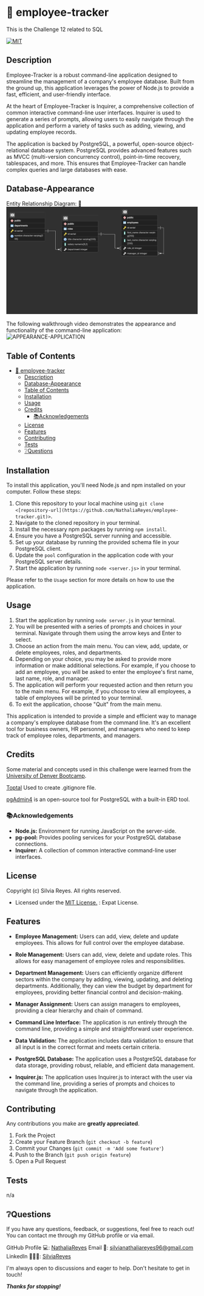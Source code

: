 # 💼 employee-tracker
This is the Challenge 12 related to SQL

[![MIT](https://img.shields.io/badge/License-MIT-blue.svg)](https://opensource.org/licenses/MIT)

## Description
Employee-Tracker is a robust command-line application designed to streamline the management of a company's employee database. Built from the ground up, this application leverages the power of Node.js to provide a fast, efficient, and user-friendly interface.

At the heart of Employee-Tracker is Inquirer, a comprehensive collection of common interactive command-line user interfaces. Inquirer is used to generate a series of prompts, allowing users to easily navigate through the application and perform a variety of tasks such as adding, viewing, and updating employee records.

The application is backed by PostgreSQL, a powerful, open-source object-relational database system. PostgreSQL provides advanced features such as MVCC (multi-version concurrency control), point-in-time recovery, tablespaces, and more. This ensures that Employee-Tracker can handle complex queries and large databases with ease.

## Database-Appearance

Entity Relationship Diagram:
📍![ERD](/assets/tracker_db_ERD.pgerd.png)

The following walkthrough video demonstrates the appearance and functionality of the command-line application:
![APPEARANCE-APPLICATION]()

## Table of Contents
- [💼 employee-tracker](#-employee-tracker)
  - [Description](#description)
  - [Database-Appearance](#database-appearance)
  - [Table of Contents](#table-of-contents)
  - [Installation](#installation)
  - [Usage](#usage)
  - [Credits](#credits)
    - [📚Acknowledgements](#acknowledgements)
  - [License](#license)
  - [Features](#features)
  - [Contributing](#contributing)
  - [Tests](#tests)
  - [❔Questions](#questions)

## Installation

To install this application, you'll need Node.js and npm installed on your computer. Follow these steps:

1. Clone this repository to your local machine using `git clone <[repository-url](https://github.com/NathaliaReyes/employee-tracker.git)>`.
2. Navigate to the cloned repository in your terminal.
3. Install the necessary npm packages by running `npm install`.
4. Ensure you have a PostgreSQL server running and accessible.
5. Set up your database by running the provided schema file in your PostgreSQL client.
6. Update the `pool` configuration in the application code with your PostgreSQL server details.
7. Start the application by running `node <server.js>` in your terminal.

Please refer to the `Usage` section for more details on how to use the application.

## Usage

1. Start the application by running `node server.js` in your terminal.
2. You will be presented with a series of prompts and choices in your terminal. Navigate through them using the arrow keys and Enter to select.
3. Choose an action from the main menu. You can view, add, update, or delete employees, roles, and departments.
4. Depending on your choice, you may be asked to provide more information or make additional selections. For example, if you choose to add an employee, you will be asked to enter the employee's first name, last name, role, and manager.
5. The application will perform your requested action and then return you to the main menu. For example, if you choose to view all employees, a table of employees will be printed to your terminal.
6. To exit the application, choose "Quit" from the main menu.

This application is intended to provide a simple and efficient way to manage a company's employee database from the command line. It's an excellent tool for business owners, HR personnel, and managers who need to keep track of employee roles, departments, and managers.

## Credits

Some material and concepts used in this challenge were learned from the [University of Denver Bootcamp](https://bootcamp.du.edu/coding/).

[Toptal](https://www.toptal.com/developers/gitignore) Used to create .gitignore file.

[pgAdmin4](https://www.pgadmin.org/) is an open-source tool for PostgreSQL with a built-in ERD tool.

### 📚Acknowledgements

- **Node.js:** Environment for running JavaScript on the server-side.
- **pg-pool:** Provides pooling services for your PostgreSQL database connections.
- **Inquirer:** A collection of common interactive command-line user interfaces.

## License

Copyright (c) Silvia Reyes. All rights reserved.

+ Licensed under the [MIT License.](https://opensource.org/licenses/MIT) : Expat License.


## Features

+ **Employee Management:** Users can add, view, delete and update employees. This allows for full control over the employee database.

+ **Role Management:** Users can add, view, delete and update roles. This allows for easy management of employee roles and responsibilities.

+ **Department Management:** Users can efficiently organize different sectors within the company by adding, viewing, updating, and deleting departments. Additionally, they can view the budget by department for employees, providing better financial control and decision-making.

+ **Manager Assignment:** Users can assign managers to employees, providing a clear hierarchy and chain of command.

+ **Command Line Interface:** The application is run entirely through the command line, providing a simple and straightforward user experience.

+ **Data Validation:** The application includes data validation to ensure that all input is in the correct format and meets certain criteria.

+ **PostgreSQL Database:** The application uses a PostgreSQL database for data storage, providing robust, reliable, and efficient data management.

+ **Inquirer.js:** The application uses Inquirer.js to interact with the user via the command line, providing a series of prompts and choices to navigate through the application.

## Contributing

Any contributions you make are **greatly appreciated**.

1. Fork the Project
2. Create your Feature Branch (`git checkout -b feature`)
3. Commit your Changes (`git commit -m 'Add some feature'`)
4. Push to the Branch (`git push origin feature`)
5. Open a Pull Request

## Tests

n/a

## ❔Questions
If you have any questions, feedback, or suggestions, feel free to reach out! You can contact me through my GitHub profile or via email.

GitHub Profile 💻: [NathaliaReyes](https://github.com/NathaliaReyes)
Email 📧: silvianathaliareyes96@gmail.com
LinkedIn 👩🏻‍💻: [SilviaReyes](https://www.linkedin.com/in/silvia-reyes-2b907123b/)

I'm always open to discussions and eager to help. Don't hesitate to get in touch!



***Thanks for stopping!***